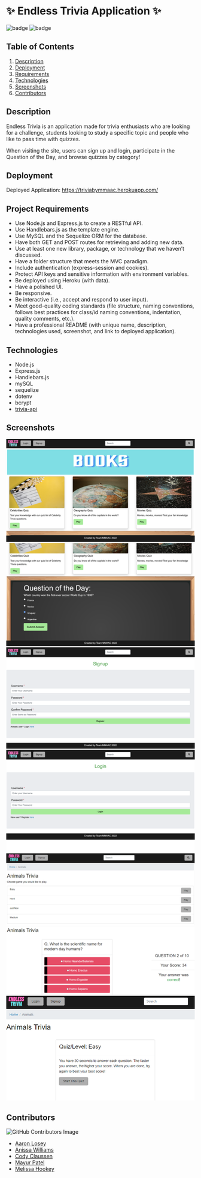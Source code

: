# ✨ Endless Trivia Application ✨

 ![badge](https://img.shields.io/badge/license-MIT-brightgreen)
 ![badge](https://img.shields.io/github/languages/count/AJLosey/trivia-database)

   ## Table of Contents
  1. [Description](#description)
  2. [Deployment](#deployment)
  3. [Requirements](#project-requirements)
  4. [Technologies](#technologies) 
  5. [Screenshots](#screenshots)
  6. [Contributors](#contributors)

  ## Description
  Endless Trivia is an application made for trivia enthusiasts who are looking for a challenge, students looking to study a specific topic and people who like to pass time with quizzes. 
  
  When visiting the site, users can sign up and login, participate in the Question of the Day, and browse quizzes by category!


  ## Deployment
  Deployed Application: https://triviabymmaac.herokuapp.com/

  ## Project Requirements
  * Use Node.js and Express.js to create a RESTful API.
  * Use Handlebars.js as the template engine.
  * Use MySQL and the Sequelize ORM for the database.
  * Have both GET and POST routes for retrieving and adding new data.
  * Use at least one new library, package, or technology that we haven’t discussed.
  * Have a folder structure that meets the MVC paradigm.
  * Include authentication (express-session and cookies).
  * Protect API keys and sensitive information with environment variables.
  * Be deployed using Heroku (with data).
  * Have a polished UI.
  * Be responsive.
  * Be interactive (i.e., accept and respond to user input).
  * Meet good-quality coding standards (file structure, naming conventions, follows best practices for class/id naming conventions, indentation, quality comments, etc.).
  * Have a professional README (with unique name, description, technologies used, screenshot, and link to deployed application).

  ## Technologies
  * Node.js
  * Express.js
  * Handlebars.js
  * mySQL
  * sequelize
  * dotenv
  * bcrypt
  * [trivia-api](https://www.npmjs.com/package/trivia-api)  

  ## Screenshots
  ![screenshot of homepage 1](./public/images/SS1.png) 
  ![screenshot of homepage 2](./public/images/SS2.png)
  ![screenshot of sign up page](./public/images/SS3.png)
  ![screenshot of login page](./public/images/SS4.png)
  ![screenshot of animal quiz](./public/images/SS5.png)
  ![screenshot of animal quiz 3](./public/images/SS7.png)
  ![screenshot of animal quiz 2](./public/images/SS6.png)

  ## Contributors
   ![GitHub Contributors Image](https://contrib.rocks/image?repo=AJLosey/trivia-database)
  * [Aaron Losey](https://github.com/AJLosey)
  * [Anissa Williams](https://github.com/Anissawillams)
  * [Cody Claussen](https://github.com/Greenbear25)
  * [Mayur Patel](https://github.com/pmayur0680)
  * [Melissa Hookey](https://github.com/melissahookey)
